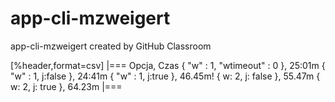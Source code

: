 # app-cli-mzweigert
app-cli-mzweigert created by GitHub Classroom


[%header,format=csv]
|===
Opcja, Czas
{ "w" : 1, "wtimeout" : 0 }, 25:01m
{ "w" : 1, j:false }, 24:41m
{ "w" : 1, j:true }, 46.45m!
{ w: 2, j: false }, 55.47m
{ w: 2, j: true }, 64.23m
|===
